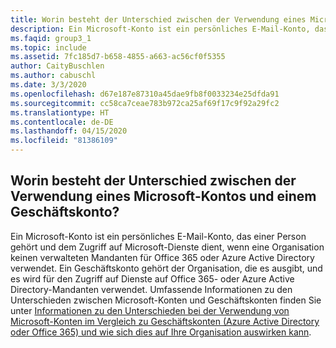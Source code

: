 ```yaml
---
title: Worin besteht der Unterschied zwischen der Verwendung eines Microsoft-Kontos und einem Geschäftskonto?
description: Ein Microsoft-Konto ist ein persönliches E-Mail-Konto, das einer Person gehört und dem Zugriff auf Microsoft-Dienste dient, wenn eine Organisation keinen...
ms.faqid: group3_1
ms.topic: include
ms.assetid: 7fc185d7-b658-4855-a663-ac56cf0f5355
author: CaityBuschlen
ms.author: cabuschl
ms.date: 3/3/2020
ms.openlocfilehash: d67e187e87310a45dae9fb8f0033234e25dfda91
ms.sourcegitcommit: cc58ca7ceae783b972ca25af69f17c9f92a29fc2
ms.translationtype: HT
ms.contentlocale: de-DE
ms.lasthandoff: 04/15/2020
ms.locfileid: "81386109"
---
```

## <a name="what-is-the-difference-between-using-a-microsoft-account-vs-work-account"></a>Worin besteht der Unterschied zwischen der Verwendung eines Microsoft-Kontos und einem Geschäftskonto?

Ein Microsoft-Konto ist ein persönliches E-Mail-Konto, das einer Person gehört und dem Zugriff auf Microsoft-Dienste dient, wenn eine Organisation keinen verwalteten Mandanten für Office 365 oder Azure Active Directory verwendet. Ein Geschäftskonto gehört der Organisation, die es ausgibt, und es wird für den Zugriff auf Dienste auf Office 365- oder Azure Active Directory-Mandanten verwendet. Umfassende Informationen zu den Unterschieden zwischen Microsoft-Konten und Geschäftskonten finden Sie unter [Informationen zu den Unterschieden bei der Verwendung von Microsoft-Konten im Vergleich zu Geschäftskonten (Azure Active Directory oder Office 365) und wie sich dies auf Ihre Organisation auswirken kann](https://aka.ms/MSAvsAAD).
